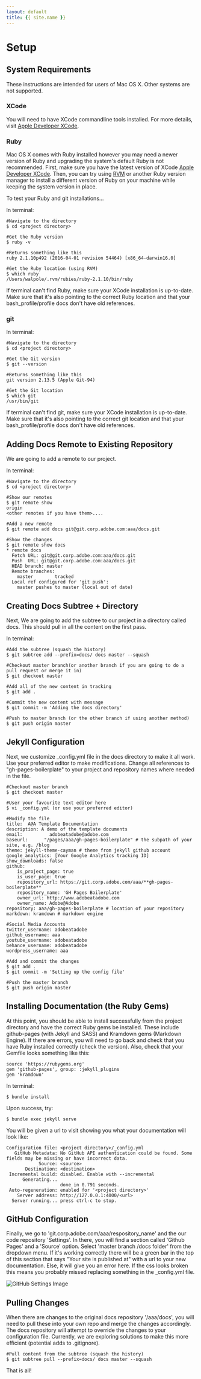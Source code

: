 ```yaml
---
layout: default
title: {{ site.name }}
---
```


# <a name="setup" class="anchor">Setup</a>

## <a name="" class="anchor">System Requirements</a>

These instructions are intended for users of Mac OS X. Other systems are not supported.

### <a name="" class="anchor">XCode</a>
 
You will need to have XCode commandline tools installed. For more details, visit [Apple Developer XCode](https://developer.apple.com/xcode/features/).

### <a name="" class="anchor">Ruby</a>

Mac OS X comes with Ruby installed however you may need a newer version of Ruby and upgrading the system's default Ruby is not recommended. First, make sure you have the latest version of XCode [Apple Developer XCode](https://developer.apple.com/xcode/features/). Then, you can try using [RVM](https://rvm.io/rvm/install) or another Ruby version manager to install a different version of Ruby on your machine while keeping the system version in place. 

To test your Ruby and git installations...

In terminal:
```
#Navigate to the directory
$ cd <project directory>

#Get the Ruby version
$ ruby -v

#Returns something like this
ruby 2.1.10p492 (2016-04-01 revision 54464) [x86_64-darwin16.0]

#Get the Ruby location (using RVM)
$ which ruby
/Users/walpole/.rvm/rubies/ruby-2.1.10/bin/ruby
```

If terminal can't find Ruby, make sure your XCode installation is up-to-date.
Make sure that it's also pointing to the correct Ruby location and that your bash_profile/profile docs don't have old references.

### <a name="" class="anchor">git</a>

In terminal:
```
#Navigate to the directory
$ cd <project directory>

#Get the Git version
$ git --version

#Returns something like this
git version 2.13.5 (Apple Git-94)

#Get the Git location
$ which git
/usr/bin/git
```

If terminal can't find git, make sure your XCode installation is up-to-date.
Make sure that it's also pointing to the correct git location and that your bash_profile/profile docs don't have old references.


## <a name="" class="anchor">Adding Docs Remote to Existing Repository</a>

We are going to add a remote to our project. 

In terminal:

```
#Navigate to the directory
$ cd <project directory>

#Show our remotes
$ git remote show
origin
<other remotes if you have them>....

#Add a new remote
$ git remote add docs git@git.corp.adobe.com:aaa/docs.git

#Show the changes
$ git remote show docs
* remote docs
  Fetch URL: git@git.corp.adobe.com:aaa/docs.git
  Push  URL: git@git.corp.adobe.com:aaa/docs.git
  HEAD branch: master
  Remote branches:
    master        tracked
  Local ref configured for 'git push':
    master pushes to master (local out of date)
```

## <a name="" class="anchor">Creating Docs Subtree + Directory</a>

Next, We are going to add the subtree to our project in a directory called docs.
This should pull in all the content on the first pass.

In terminal:

```
#Add the subtree (squash the history)
$ git subtree add --prefix=docs/ docs master --squash

#Checkout master branch(or another branch if you are going to do a pull request or merge it in)
$ git checkout master

#Add all of the new content in tracking
$ git add . 

#Commit the new content with message
$ git commit -m 'Adding the docs directory'

#Push to master branch (or the other branch if using another method)
$ git push origin master

```

## <a name="" class="anchor">Jekyll Configuration</a>

Next, we customize _config.yml file in the docs directory to make it all work. Use your preferred editor to make modifications. Change all references to "gh-pages-boilerplate" to your project and repository names where needed in the file.

```
#Checkout master branch
$ git checkout master

#User your favourite text editor here
$ vi _config.yml (or use your preferred editor)

#Modify the file
title:  A@A Template Documentation
description: A demo of the template documents
email: 			adobeatadobe@adobe.com
baseurl: 	  "/pages/aaa/gh-pages-boilerplate" # the subpath of your site, e.g. /blog
theme: jekyll-theme-cayman # theme from jekyll github account
google_analytics: [Your Google Analytics tracking ID]
show_downloads: false
github: 
    is_project_page: true
    is_user_page: true
    repository_url: https://git.corp.adobe.com/aaa/**gh-pages-boilerplate**
    repository_name: 'GH Pages Boilerplate'
    owner_url: http://www.adobeatadobe.com
    owner_name: Adobe@Adobe
repository: aaa/gh-pages-boilerplate # location of your repository
markdown: kramdown # markdown engine

#Social Media Accounts
twitter_username: adobeatadobe
github_username: aaa
youtube_username: adobeatadobe
behance_username: adobeatadobe
wordpress_username: aaa

#Add and commit the changes
$ git add .
$ git commit -m 'Setting up the config file'

#Push the master branch
$ git push origin master
```

## <a name="" class="anchor">Installing Documentation (the Ruby Gems)</a>

At this point, you should be able to install successfully from the project directory and have the correct Ruby gems be installed.
These include github-pages (with Jekyll and SASS) and Kramdown gems (Markdown Engine). If there are errors, you will need to go back and check that you have Ruby installed correctly (check the version). Also, check that your Gemfile looks something like this:

```
source 'https://rubygems.org'
gem 'github-pages', group: :jekyll_plugins
gem 'kramdown'
```

In terminal:

```$ bundle install```

Upon success, try:

```$ bundle exec jekyll serve```

You will be given a url to visit showing you what your documentation will look like:

```
Configuration file: <project directory>/_config.yml
   GitHub Metadata: No GitHub API authentication could be found. Some fields may be missing or have incorrect data.
            Source: <source>
       Destination: <destination>
 Incremental build: disabled. Enable with --incremental
      Generating... 
                    done in 0.791 seconds.
 Auto-regeneration: enabled for '<project directory>'
    Server address: http://127.0.0.1:4000/<url>
  Server running... press ctrl-c to stop.
```

## <a name="" class="anchor">GitHub Configuration</a>

Finally, we go to 'git.corp.adobe.com/aaa/respository_name' and the our code repository 'Settings'. In there, you will find a section called 'Github Pages' and a 'Source' option. Select 'master branch /docs folder' from the dropdown menu. If it's working correctly there will be a green bar in the top of this section that says "Your site is published at" with a url to your new documentation. Else, it will give you an error here. If the css looks broken this means you probably missed replacing something in the _config.yml file.

![GitHub Settings Image](images/setup/githubsettings.png)

## <a name="" class="anchor">Pulling Changes</a>

When there are changes to the original docs repository '/aaa/docs', you will need to pull these into your own repo and merge the changes accordingly. The docs repository will attempt to override the changes to your configuration file. Currently, we are exploring solutions to make this more efficient (potential adds to .gitignore).

```
#Pull content from the subtree (squash the history)
$ git subtree pull --prefix=docs/ docs master --squash
```

That is all!